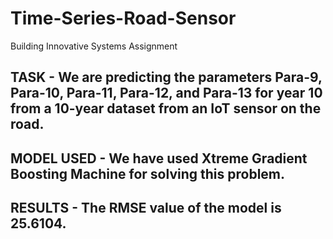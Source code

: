 # Time-Series-Road-Sensor
Building Innovative Systems Assignment

## TASK - We are predicting the parameters Para-9, Para-10, Para-11, Para-12, and Para-13 for year 10 from a 10-year dataset from an IoT sensor on the road.

## MODEL USED -  We have used Xtreme Gradient Boosting Machine for solving this problem.

## RESULTS - The RMSE value of the model is 25.6104.
